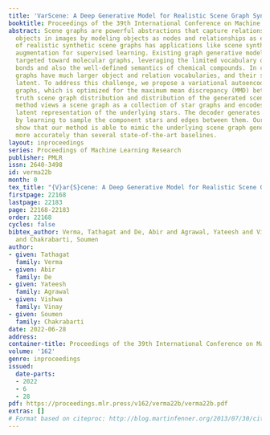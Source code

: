 ```yaml
---
title: 'VarScene: A Deep Generative Model for Realistic Scene Graph Synthesis'
booktitle: Proceedings of the 39th International Conference on Machine Learning
abstract: Scene graphs are powerful abstractions that capture relationships between
  objects in images by modeling objects as nodes and relationships as edges. Generation
  of realistic synthetic scene graphs has applications like scene synthesis and data
  augmentation for supervised learning. Existing graph generative models are predominantly
  targeted toward molecular graphs, leveraging the limited vocabulary of atoms and
  bonds and also the well-defined semantics of chemical compounds. In contrast, scene
  graphs have much larger object and relation vocabularies, and their semantics are
  latent. To address this challenge, we propose a variational autoencoder for scene
  graphs, which is optimized for the maximum mean discrepancy (MMD) between the ground
  truth scene graph distribution and distribution of the generated scene graphs. Our
  method views a scene graph as a collection of star graphs and encodes it into a
  latent representation of the underlying stars. The decoder generates scene graphs
  by learning to sample the component stars and edges between them. Our experiments
  show that our method is able to mimic the underlying scene graph generative process
  more accurately than several state-of-the-art baselines.
layout: inproceedings
series: Proceedings of Machine Learning Research
publisher: PMLR
issn: 2640-3498
id: verma22b
month: 0
tex_title: "{V}ar{S}cene: A Deep Generative Model for Realistic Scene Graph Synthesis"
firstpage: 22168
lastpage: 22183
page: 22168-22183
order: 22168
cycles: false
bibtex_author: Verma, Tathagat and De, Abir and Agrawal, Yateesh and Vinay, Vishwa
  and Chakrabarti, Soumen
author:
- given: Tathagat
  family: Verma
- given: Abir
  family: De
- given: Yateesh
  family: Agrawal
- given: Vishwa
  family: Vinay
- given: Soumen
  family: Chakrabarti
date: 2022-06-28
address:
container-title: Proceedings of the 39th International Conference on Machine Learning
volume: '162'
genre: inproceedings
issued:
  date-parts:
  - 2022
  - 6
  - 28
pdf: https://proceedings.mlr.press/v162/verma22b/verma22b.pdf
extras: []
# Format based on citeproc: http://blog.martinfenner.org/2013/07/30/citeproc-yaml-for-bibliographies/
---
```

